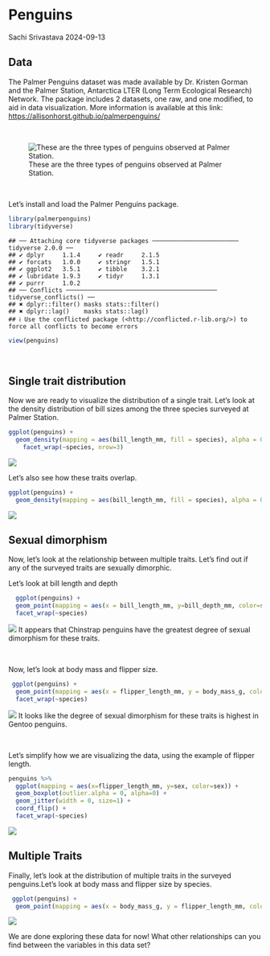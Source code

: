 Penguins
================
Sachi Srivastava
2024-09-13

## Data

The Palmer Penguins dataset was made available by Dr. Kristen Gorman and
the Palmer Station, Antarctica LTER (Long Term Ecological Research)
Network. The package includes 2 datasets, one raw, and one modified, to
aid in data visualization. More information is available at this link:
<https://allisonhorst.github.io/palmerpenguins/>

<br>

<figure>
<img
src="https://allisonhorst.github.io/palmerpenguins/reference/figures/lter_penguins.png"
alt="These are the three types of penguins observed at Palmer Station." />
<figcaption aria-hidden="true">These are the three types of penguins
observed at Palmer Station.</figcaption>
</figure>

<br>

Let’s install and load the Palmer Penguins package.

``` r
library(palmerpenguins)
library(tidyverse)
```

    ## ── Attaching core tidyverse packages ──────────────────────── tidyverse 2.0.0 ──
    ## ✔ dplyr     1.1.4     ✔ readr     2.1.5
    ## ✔ forcats   1.0.0     ✔ stringr   1.5.1
    ## ✔ ggplot2   3.5.1     ✔ tibble    3.2.1
    ## ✔ lubridate 1.9.3     ✔ tidyr     1.3.1
    ## ✔ purrr     1.0.2     
    ## ── Conflicts ────────────────────────────────────────── tidyverse_conflicts() ──
    ## ✖ dplyr::filter() masks stats::filter()
    ## ✖ dplyr::lag()    masks stats::lag()
    ## ℹ Use the conflicted package (<http://conflicted.r-lib.org/>) to force all conflicts to become errors

``` r
view(penguins)
```

<br>

## Single trait distribution

Now we are ready to visualize the distribution of a single trait. Let’s
look at the density distribution of bill sizes among the three species
surveyed at Palmer Station.

``` r
ggplot(penguins) +
  geom_density(mapping = aes(bill_length_mm, fill = species), alpha = 0.5) + 
    facet_wrap(~species, nrow=3)
```

![](Penguins_files/figure-gfm/unnamed-chunk-2-1.png)<!-- -->

Let’s also see how these traits overlap.

``` r
ggplot(penguins) +
  geom_density(mapping = aes(bill_length_mm, fill = species), alpha = 0.5)
```

![](Penguins_files/figure-gfm/unnamed-chunk-3-1.png)<!-- --> <br>

## Sexual dimorphism

Now, let’s look at the relationship between multiple traits. Let’s find
out if any of the surveyed traits are sexually dimorphic.

Let’s look at bill length and depth

``` r
  ggplot(penguins) +
  geom_point(mapping = aes(x = bill_length_mm, y=bill_depth_mm, color=sex), size = 1) +
  facet_wrap(~species)
```

![](Penguins_files/figure-gfm/unnamed-chunk-4-1.png)<!-- --> It appears
that Chinstrap penguins have the greatest degree of sexual dimorphism
for these traits.

<br>

Now, let’s look at body mass and flipper size.

``` r
 ggplot(penguins) +
  geom_point(mapping = aes(x = flipper_length_mm, y = body_mass_g, color=sex), size = 1) +
  facet_wrap(~species)
```

![](Penguins_files/figure-gfm/unnamed-chunk-5-1.png)<!-- --> It looks
like the degree of sexual dimorphism for these traits is highest in
Gentoo penguins.

<br>

Let’s simplify how we are visualizing the data, using the example of
flipper length.

``` r
penguins %>%
  ggplot(mapping = aes(x=flipper_length_mm, y=sex, color=sex)) +
  geom_boxplot(outlier.alpha = 0, alpha=0) +
  geom_jitter(width = 0, size=1) +
  coord_flip() +
  facet_wrap(~species)
```

![](Penguins_files/figure-gfm/unnamed-chunk-6-1.png)<!-- -->

## Multiple Traits

Finally, let’s look at the distribution of multiple traits in the
surveyed penguins.Let’s look at body mass and flipper size by species.

``` r
 ggplot(penguins) +
  geom_point(mapping = aes(x = body_mass_g, y = flipper_length_mm, color=species), size = 1)
```

![](Penguins_files/figure-gfm/unnamed-chunk-7-1.png)<!-- -->

We are done exploring these data for now! What other relationships can
you find between the variables in this data set?
